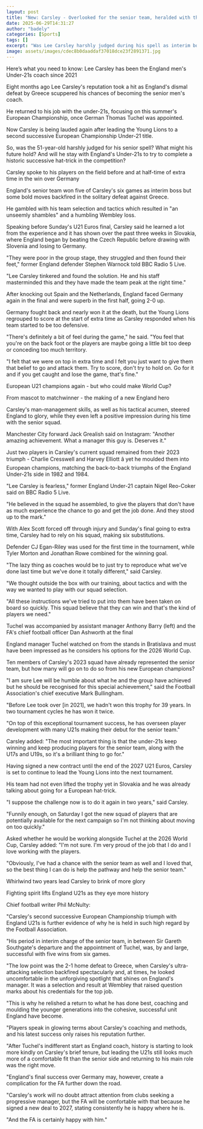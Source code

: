 ```yaml
---
layout: post
title: "New: Carsley - Overlooked for the senior team, heralded with the U21s"
date: 2025-06-29T14:31:27
author: "badely"
categories: [Sports]
tags: []
excerpt: "Was Lee Carsley harshly judged during his spell as interim boss of England's men's senior team? And what might his future hold after retaining Europea"
image: assets/images/cdec8b0daaddaf37018dce23f2891371.jpg
---
```


Here’s what you need to know: Lee Carsley has been the England men's Under-21s coach since 2021

Eight months ago Lee Carsley's reputation took a hit as England's dismal defeat by Greece scuppered his chances of becoming the senior men's coach.

He returned to his job with the under-21s, focusing on this summer's European Championship, once German Thomas Tuchel was appointed.

Now Carsley is being lauded again after leading the Young Lions to a second successive European Championship Under-21 title.

So, was the 51-year-old harshly judged for his senior spell? What might his future hold? And will he stay with England's Under-21s to try to complete a historic successive hat-trick in the competition?

Carsley spoke to his players on the field before and at half-time of extra time in the win over Germany

England's senior team won five of Carsley's six games as interim boss but some bold moves backfired in the solitary defeat against Greece.

He gambled with his team selection and tactics which resulted in "an unseemly shambles" and a humbling Wembley loss.

Speaking before Sunday's U21 Euros final, Carsley said he learned a lot from the experience and it has shown over the past three weeks in Slovakia, where England began by beating the Czech Republic before drawing with Slovenia and losing to Germany.

"They were poor in the group stage, they struggled and then found their feet," former England defender Stephen Warnock told BBC Radio 5 Live.

"Lee Carsley tinkered and found the solution. He and his staff masterminded this and they have made the team peak at the right time."

After knocking out Spain and the Netherlands, England faced Germany again in the final and were superb in the first half, going 2-0 up.

Germany fought back and nearly won it at the death, but the Young Lions regrouped to score at the start of extra time as Carsley responded when his team started to be too defensive.

"There's definitely a bit of feel during the game," he said. "You feel that you're on the back foot or the players are maybe going a little bit too deep or conceding too much territory.

"I felt that we were on top in extra time and I felt you just want to give them that belief to go and attack them. Try to score, don't try to hold on. Go for it and if you get caught and lose the game, that's fine."

European U21 champions again - but who could make World Cup?

From mascot to matchwinner - the making of a new England hero

Carsley's man-management skills, as well as his tactical acumen, steered England to glory, while they even left a positive impression during his time with the senior squad.

Manchester City forward Jack Grealish said on Instagram: "Another amazing achievement. What a manager this guy is. Deserves it."

Just two players in Carsley's current squad remained from their 2023 triumph - Charlie Cresswell and Harvey Elliott â yet he moulded them into European champions, matching the back-to-back triumphs of the England Under-21s side in 1982 and 1984.

"Lee Carsley is fearless," former England Under-21 captain Nigel Reo-Coker said on BBC Radio 5 Live.

"He believed in the squad he assembled, to give the players that don't have as much experience the chance to go and get the job done. And they stood up to the mark."

With Alex Scott forced off through injury and Sunday's final going to extra time, Carsley had to rely on his squad, making six substitutions.

Defender CJ Egan-Riley was used for the first time in the tournament, while Tyler Morton and Jonathan Rowe combined for the winning goal.

"The lazy thing as coaches would be to just try to reproduce what we've done last time but we've done it totally different," said Carsley.

"We thought outside the box with our training, about tactics and with the way we wanted to play with our squad selection.

"All these instructions we've tried to put into them have been taken on board so quickly. This squad believe that they can win and that's the kind of players we need."

Tuchel was accompanied by assistant manager Anthony Barry (left) and the FA's chief football officer Dan Ashworth at the final

England manager Tuchel watched on from the stands in Bratislava and must have been impressed as he considers his options for the 2026 World Cup.

Ten members of Carsley's 2023 squad have already represented the senior team, but how many will go on to do so from his new European champions?

"I am sure Lee will be humble about what he and the group have achieved but he should be recognised for this special achievement," said the Football Association's chief executive Mark Bullingham.

"Before Lee took over [in 2021], we hadn't won this trophy for 39 years. In two tournament cycles he has won it twice.

"On top of this exceptional tournament success, he has overseen player development with many U21s making their debut for the senior team."

Carsley added: "The most important thing is that the under-21s keep winning and keep producing players for the senior team, along with the U17s and U19s, so it's a brilliant thing to go for."

Having signed a new contract until the end of the 2027 U21 Euros, Carsley is set to continue to lead the Young Lions into the next tournament.

His team had not even lifted the trophy yet in Slovakia and he was already talking about going for a European hat-trick.

"I suppose the challenge now is to do it again in two years," said Carsley.

"Funnily enough, on Saturday I got the new squad of players that are potentially available for the next campaign so I'm not thinking about moving on too quickly."

Asked whether he would be working alongside Tuchel at the 2026 World Cup, Carsley added: "I'm not sure. I'm very proud of the job that I do and I love working with the players.

"Obviously, I've had a chance with the senior team as well and I loved that, so the best thing I can do is help the pathway and help the senior team."

Whirlwind two years lead Carsley to brink of more glory

Fighting spirit lifts England U21s as they eye more history

Chief football writer Phil McNulty:

"Carsley's second successive European Championship triumph with England U21s is further evidence of why he is held in such high regard by the Football Association.

"His period in interim charge of the senior team, in between Sir Gareth Southgate's departure and the appointment of Tuchel, was, by and large, successful with five wins from six games.

"The low point was the 2-1 home defeat to Greece, when Carsley's ultra-attacking selection backfired spectacularly and, at times, he looked uncomfortable in the unforgiving spotlight that shines on England's manager. It was a selection and result at Wembley that raised question marks about his credentials for the top job.

"This is why he relished a return to what he has done best, coaching and moulding the younger generations into the cohesive, successful unit England have become.

"Players speak in glowing terms about Carsley's coaching and methods, and his latest success only raises his reputation further.

"After Tuchel's indifferent start as England coach, history is starting to look more kindly on Carsley's brief tenure, but leading the U21s still looks much more of a comfortable fit than the senior side and returning to his main role was the right move.

"England's final success over Germany may, however, create a complication for the FA further down the road.

"Carsley's work will no doubt attract attention from clubs seeking a progressive manager, but the FA will be comfortable with that because he signed a new deal to 2027, stating consistently he is happy where he is.

"And the FA is certainly happy with him."

